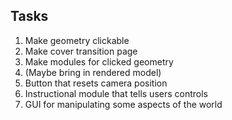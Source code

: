 ## Tasks

1. Make geometry clickable
2. Make cover transition page
3. Make modules for clicked geometry
4. (Maybe bring in rendered model)
5. Button that resets camera position
6. Instructional module that tells users controls
7. GUI for manipulating some aspects of the world